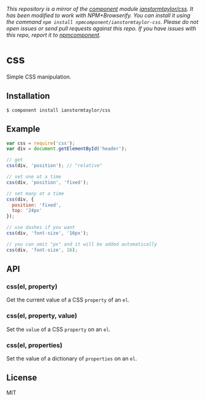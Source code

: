*This repository is a mirror of the [component](http://component.io) module [ianstormtaylor/css](http://github.com/ianstormtaylor/css). It has been modified to work with NPM+Browserify. You can install it using the command `npm install npmcomponent/ianstormtaylor-css`. Please do not open issues or send pull requests against this repo. If you have issues with this repo, report it to [npmcomponent](https://github.com/airportyh/npmcomponent).*
# css
  
  Simple CSS manipulation.

## Installation

    $ component install ianstormtaylor/css

## Example

```js
var css = require('css');
var div = document.getElementById('header');

// get
css(div, 'position'); // "relative"

// set one at a time
css(div, 'position', 'fixed');

// set many at a time
css(div, {
  position: 'fixed',
  top: '24px'
});

// use dashes if you want
css(div, 'font-size', '16px');

// you can omit "px" and it will be added automatically
css(div, 'font-size', 16);
```

## API

### css(el, property)
  
  Get the current value of a CSS `property` of an `el`.

### css(el, property, value)

  Set the `value` of a CSS `property` on an `el`.

### css(el, properties)

  Set the value of a dictionary of `properties` on an `el`.

## License

  MIT
